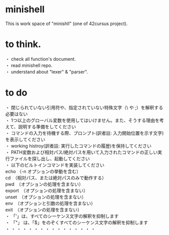 # minishell
This is work space of "minishll" (one of 42cursus project).

# to think.
・ check all function's document.  
・ read minishell repo.  
・ understand about "lexer" & "parser".  

# to do
・ 閉じられていない引用符や、指定されていない特殊文字（\ や ;）を解釈する必要はない  
・ 1つ以上のグローバル変数を使用してはいけません。また、そうする理由を考えて、説明する準備をしてください  
・ コマンドの入力を待機する際、プロンプト(訳者註: 入力開始位置を示す文字)を表示してください  
・ working histroy(訳者註: 実行したコマンドの履歴)を保持してください  
・ PATH変数および相対パス/絶対パスを用いて入力されたコマンドの正しい実行ファイルを探し出し、起動してください  
・ 以下のビルトインコマンドを実装してください  
 	  echo （-n オプションの挙動を含む）  
 	  cd　（相対パス、または絶対パスのみで動作する）  
 	  pwd　（オプションの処理を含まない）  
   	export　（オプションの処理を含まない）  
   	unset　（オプションの処理を含まない）  
   	env　（オプションと引数の処理を含まない）  
   	exit　（オプションの処理を含まない）  
・ 「'」は、すべてのシーケンス文字の解釈を抑制します  
・ 「"」 は、「$」をのぞくすべてのシーケンス文字の解釈を抑制します  
・ 
・ 
・ 
・ 
・ 
・ 
・ 
・ 
・ 
・ 
・ 
・ 
・ 
・ 
・ 
・ 
